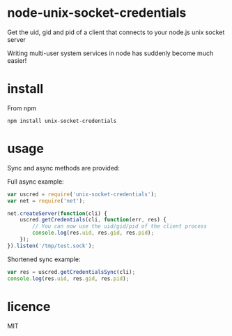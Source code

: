# node-unix-socket-credentials

Get the uid, gid and pid of a client that connects to your node.js unix socket server

Writing multi-user system services in node has suddenly become much easier!

# install

From npm

    npm install unix-socket-credentials

# usage

Sync and async methods are provided:

Full async example:

```js
var uscred = require('unix-socket-credentials');
var net = require('net');

net.createServer(function(cli) {
    uscred.getCredentials(cli, function(err, res) {
        // You can now use the uid/gid/pid of the client process
        console.log(res.uid, res.gid, res.pid);
    });
}).listen('/tmp/test.sock');
```


Shortened sync example:

```js
var res = uscred.getCredentialsSync(cli);
console.log(res.uid, res.gid, res.pid);
```

# licence

MIT
